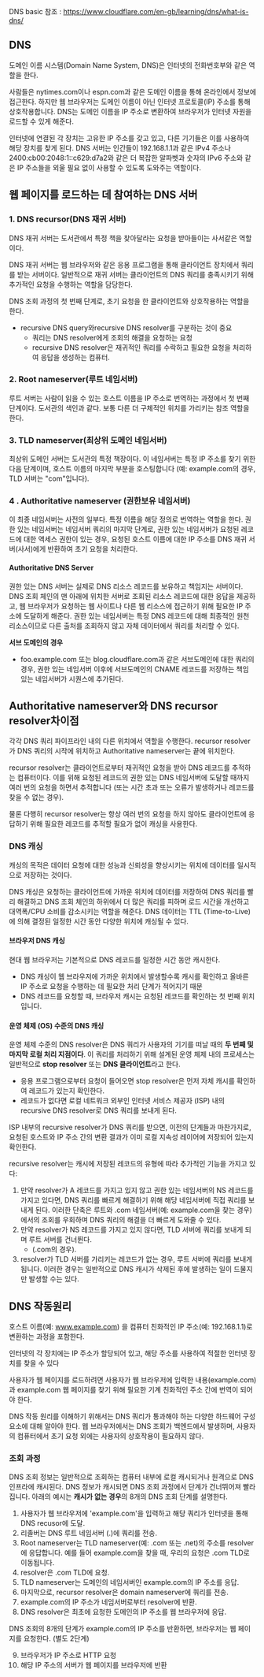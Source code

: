 DNS basic
참조 : https://www.cloudflare.com/en-gb/learning/dns/what-is-dns/

## DNS

도메인 이름 시스템(Domain Name System, DNS)은 인터넷의 전화번호부와 같은 역할을 한다. 

사람들은 nytimes.com이나 espn.com과 같은 도메인 이름을 통해 온라인에서 정보에 접근한다. 하지만 웹 브라우저는  도메인 이름이 아닌 인터넷 프로토콜(IP) 주소를 통해 상호작용합니다. DNS는 도메인 이름을 IP 주소로 변환하여 브라우저가 인터넷 자원을 로드할 수 있게 해준다.

인터넷에 연결된 각 장치는 고유한 IP 주소를 갖고 있고, 다른 기기들은 이를 사용하여 해당 장치를 찾게 된다. DNS 서버는 인간들이 192.168.1.1과 같은 IPv4 주소나 2400:cb00:2048:1::c629:d7a2와 같은 더 복잡한 알파벳과 숫자의 IPv6 주소와 같은 IP 주소들을 외울 필요 없이 사용할 수 있도록 도와주는 역할이다.



## 웹 페이지를 로드하는 데 참여하는 DNS 서버

### 1. DNS recursor(DNS 재귀 서버) 

DNS 재귀 서버는 도서관에서 특정 책을 찾아달라는 요청을 받아들이는 사서같은 역할이다. 

DNS 재귀 서버는 웹 브라우저와 같은 응용 프로그램을 통해 클라이언트 장치에서 쿼리를 받는 서버이다. 일반적으로 재귀 서버는 클라이언트의 DNS 쿼리를 충족시키기 위해 추가적인 요청을 수행하는 역할을 담당한다.

DNS 조회 과정의 첫 번째 단계로, 초기 요청을 한 클라이언트와 상호작용하는 역할을 한다. 

-  recursive DNS query와recursive DNS resolver를 구분하는 것이 중요
   - 쿼리는 DNS resolver에게 조회의 해결을 요청하는 요청
   - recursive DNS resolver은 재귀적인 쿼리를 수락하고 필요한 요청을 처리하여 응답을 생성하는 컴퓨터.

### 2. Root nameserver(루트 네임서버)

루트 서버는 사람이 읽을 수 있는 호스트 이름을 IP 주소로 번역하는 과정에서 첫 번째 단계이다.  도서관의 색인과 같다. 보통 다른 더 구체적인 위치를 가리키는 참조 역할을 한다.

### 3. TLD nameserver(최상위 도메인 네임서버)

 최상위 도메인 서버는 도서관의 특정 책장이다. 이 네임서버는 특정 IP 주소를 찾기 위한 다음 단계이며, 호스트 이름의 마지막 부분을 호스팅합니다 (예: example.com의 경우, TLD 서버는 "com"입니다).

### 4 . Authoritative nameserver (권한보유 네임서버)

이 최종 네임서버는 사전의 일부다. 특정 이름을 해당 정의로 번역하는 역할을 한다. 권한 있는 네임서버는 네임서버 쿼리의 마지막 단계로, 권한 있는 네임서버가 요청된 레코드에 대한 액세스 권한이 있는 경우, 요청된 호스트 이름에 대한 IP 주소를 DNS 재귀 서버(사서)에게 반환하여 초기 요청을 처리한다.

#### Authoritative DNS Server

권한 있는 DNS 서버는 실제로 DNS 리소스 레코드를 보유하고 책임지는 서버이다. DNS 조회 체인의 맨 아래에 위치한 서버로 조회된 리소스 레코드에 대한 응답을 제공하고, 웹 브라우저가 요청하는 웹 사이트나 다른 웹 리소스에 접근하기 위해 필요한 IP 주소에 도달하게 해준다. 권한 있는 네임서버는 특정 DNS 레코드에 대해 최종적인 원천 리소스이므로 다른 출처를 조회하지 않고 자체 데이터에서 쿼리를 처리할 수 있다.

**서브 도메인의 경우**

- foo.example.com 또는 blog.cloudflare.com과 같은 서브도메인에 대한 쿼리의 경우, 권한 있는 네임서버 이후에 서브도메인의 CNAME 레코드를 저장하는 책임 있는 네임서버가 시퀀스에 추가된다.



## Authoritative nameserver와 DNS recursor resolver차이점

각각 DNS 쿼리 파이프라인 내의 다른 위치에서 역할을 수행한다.  recursor resolver가 DNS 쿼리의 시작에 위치하고 Authoritative nameserver는 끝에 위치한다.

recursor resolver는 클라이언트로부터 재귀적인 요청을 받아 DNS 레코드를 추적하는 컴퓨터이다. 이를 위해 요청된 레코드의 권한 있는 DNS 네임서버에 도달할 때까지 여러 번의 요청을 하면서 추적합니다 (또는 시간 초과 또는 오류가 발생하거나 레코드를 찾을 수 없는 경우). 

물론 다행히 recursor resolver는 항상 여러 번의 요청을 하지 않아도 클라이언트에 응답하기 위해 필요한 레코드를 추적할 필요가 없이 캐싱을 사용한다. 



### DNS 캐싱

캐싱의 목적은 데이터 요청에 대한 성능과 신뢰성을 향상시키는 위치에 데이터를 일시적으로 저장하는 것이다. 

DNS 캐싱은 요청하는 클라이언트에 가까운 위치에 데이터를 저장하여 DNS 쿼리를 빨리 해결하고 DNS 조회 체인의 하위에서 더 많은 쿼리를 피하며 로드 시간을 개선하고 대역폭/CPU 소비를 감소시키는 역할을 해준다. DNS 데이터는 TTL (Time-to-Live)에 의해 결정된 일정한 시간 동안 다양한 위치에 캐싱될 수 있다.

#### 브라우저 DNS 캐싱 

현대 웹 브라우저는 기본적으로 DNS 레코드를 일정한 시간 동안 캐시한다. 

- DNS 캐싱이 웹 브라우저에 가까운 위치에서 발생할수록 캐시를 확인하고 올바른 IP 주소로 요청을 수행하는 데 필요한 처리 단계가 적어지기 때문 
- DNS 레코드를 요청할 때, 브라우저 캐시는 요청된 레코드를 확인하는 첫 번째 위치입니다.



#### 운영 체제 (OS) 수준의 DNS 캐싱 

운영 체제 수준의 DNS resolver은 DNS 쿼리가 사용자의 기기를 떠날 때의 **두 번째 및 마지막 로컬 처리 지점이다**. 이 쿼리를 처리하기 위해 설계된 운영 체제 내의 프로세스는 일반적으로 **stop resolver** 또는 **DNS 클라이언트**라고 한다. 

- 응용 프로그램으로부터 요청이 들어오면 stop resolver은 먼저 자체 캐시를 확인하여 레코드가 있는지 확인한다. 
- 레코드가 없다면 로컬 네트워크 외부인 인터넷 서비스 제공자 (ISP) 내의 recursive DNS resolver로 DNS 쿼리를 보내게 된다.

ISP 내부의 recursive resolver가 DNS 쿼리를 받으면, 이전의 단계들과 마찬가지로, 요청된 호스트와 IP 주소 간의 변환 결과가 이미 로컬 지속성 레이어에 저장되어 있는지 확인한다.

recursive resolver는 캐시에 저장된 레코드의 유형에 따라 추가적인 기능을 가지고 있다:

1. 만약 resolver가 A 레코드를 가지고 있지 않고 권한 있는 네임서버의 NS 레코드를 가지고 있다면, DNS 쿼리를 빠르게 해결하기 위해 해당 네임서버에 직접 쿼리를 보내게 된다. 이러한 단축은 루트와 .com 네임서버(예: example.com을 찾는 경우)에서의 조회를 우회하며 DNS 쿼리의 해결을 더 빠르게 도와줄 수 있다.
2. 만약 resolver가 NS 레코드를 가지고 있지 않다면, TLD 서버에 쿼리를 보내게 되며 루트 서버를 건너뛴다.
   -  (.com의 경우).
3. resolver가 TLD 서버를 가리키는 레코드가 없는 경우, 루트 서버에 쿼리를 보내게 됩니다. 이러한 경우는 일반적으로 DNS 캐시가 삭제된 후에 발생하는 일이 드물지만 발생할 수는 있다.



## DNS 작동원리 

호스트 이름(예: www.example.com) 을 컴퓨터 친화적인 IP 주소(예: 192.168.1.1)로 변환하는 과정을 포함한다. 

인터넷의 각 장치에는 IP 주소가 할당되어 있고, 해당 주소를 사용하여 적절한 인터넷 장치를 찾을 수 있다 

사용자가 웹 페이지를 로드하려면 사용자가 웹 브라우저에 입력한 내용(example.com)과 example.com 웹 페이지를 찾기 위해 필요한 기계 친화적인 주소 간에 번역이 되어야 한다.

DNS 작동 원리를 이해하기 위해서는 DNS 쿼리가 통과해야 하는 다양한 하드웨어 구성 요소에 대해 알아야 한다. 웹 브라우저에서는 DNS 조회가 백엔드에서 발생하며, 사용자의 컴퓨터에서 초기 요청 외에는 사용자의 상호작용이 필요하지 않다.

### 조회 과정

DNS 조회 정보는 일반적으로 조회하는 컴퓨터 내부에 로컬 캐시되거나 원격으로 DNS 인프라에 캐시된다. DNS 정보가 캐시되면 DNS 조회 과정에서 단계가 건너뛰어져 빨라집니다. 아래의 예시는 **캐시가 없는 경우**의 8개의 DNS 조회 단계를 설명한다.

1. 사용자가 웹 브라우저에 'example.com'을 입력하고 해당 쿼리가 인터넷을 통해 DNS recusor에 도달.
2. 리졸버는 DNS 루트 네임서버 (.)에 쿼리를 전송.
3. Root nameserver는 TLD nameserver(예: .com 또는 .net)의 주소를 resolver에 응답합니다. 예를 들어 example.com을 찾을 때, 우리의 요청은 .com TLD로 이동됩니다.
4. resolver은 .com TLD에 요청.
5. TLD nameserver는 도메인의 네임서버인 example.com의 IP 주소를 응답.
6. 마지막으로, recursor resolver은 domain nameserver에 쿼리를 전송.
7. example.com의 IP 주소가 네임서버로부터 resolver에 반환.
8. DNS resolver은 최초에 요청한 도메인의 IP 주소를 웹 브라우저에 응답.

DNS 조회의 8개의 단계가 example.com의 IP 주소를 반환하면, 브라우저는 웹 페이지를 요청한다. (별도 2단계)

9. 브라우저가 IP 주소로 HTTP 요청
10. 해당 IP 주소의 서버가 웹 페이지를 브라우저에 반환





